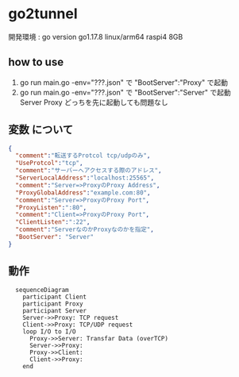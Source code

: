 # go2tunnel
開発環境 : go version go1.17.8 linux/arm64 raspi4 8GB  

## how to use
1. go run main.go -env="???.json" で "BootServer":"Proxy" で起動  
2. go run main.go -env="???.json" で "BootServer":"Server" で起動  
Server Proxy どっちを先に起動しても問題なし

## 変数 について
```json
{
  "comment":"転送するProtcol tcp/udpのみ",
  "UseProtcol":"tcp", 
  "comment":"サーバーへアクセスする際のアドレス",
  "ServerLocalAddress":"localhost:25565",
  "comment":"Server=>ProxyのProxy Address",
  "ProxyGlobalAddress":"example.com:80",
  "comment":"Server=>ProxyのProxy Port",
  "ProxyListen":":80",
  "comment":"Client=>ProxyのProxy Port",
  "ClientListen":":22",
  "comment":"ServerなのかProxyなのかを指定",
  "BootServer": "Server"
}
```
## 動作
```mermaid
  sequenceDiagram
    participant Client
    participant Proxy
    participant Server
    Server->>Proxy: TCP request
    Client->>Proxy: TCP/UDP request
    loop I/O to I/O
      Proxy->>Server: Transfar Data (overTCP)
      Server->>Proxy: 
      Proxy->>Client: 
      Client->>Proxy: 
    end
```
